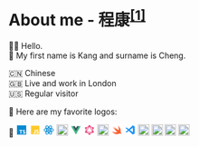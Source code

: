 <h1>About me - 程康<sup><a href="https://translate.google.com/#view=home&op=translate&sl=zh-CN&tl=en&text=%E7%A8%8B%E5%BA%B7" alt="How to pronounce 程康">[1]</a></sup></h1>

👋🏻 Hello. <br/>💬 My first name is Kang and surname is Cheng.

🇨🇳 Chinese <br/>🇬🇧 Live and work in London <br/>🇺🇸 Regular visitor


💬 Here are my favorite logos:
  
<p>
  💙 
  <img src="https://raw.githubusercontent.com/PKief/vscode-material-icon-theme/master/icons/typescript.svg" width="20" height="20" />
  <img src="https://raw.githubusercontent.com/PKief/vscode-material-icon-theme/master/icons/javascript.svg" width="20" height="20" />
  <img src="https://raw.githubusercontent.com/PKief/vscode-material-icon-theme/master/icons/react_ts.svg" width="20" height="20" />
  <img src="https://redux.js.org/img/redux.svg" width="20" height="20" />
  <img src="https://raw.githubusercontent.com/PKief/vscode-material-icon-theme/master/icons/vue.svg" width="20" height="20" />
  <img src="https://raw.githubusercontent.com/PKief/vscode-material-icon-theme/master/icons/graphql.svg" width="20" height="20" />
  <img src="https://firebase.google.com/downloads/brand-guidelines/SVG/logo-logomark.svg" width="20" height="20" />
  <img src="https://raw.githubusercontent.com/PKief/vscode-material-icon-theme/master/icons/swift.svg" width="20" height="20" />
  <img src="https://raw.githubusercontent.com/PKief/vscode-material-icon-theme/master/icons/vscode.svg" width="20" height="20" />
  <img src="https://gw.alipayobjects.com/zos/rmsportal/KDpgvguMpGfqaHPjicRK.svg" width="20" height="20" />
  <img src="https://material-ui.com/static/logo_raw.svg" width="20" height="20" />
  <img src="https://cdn.sstatic.net/Sites/stackoverflow/company/Img/logos/so/so-icon.svg?v=f13ebeedfa9e" width="20" height="20" />
  <img src="https://image.flaticon.com/icons/svg/2111/2111432.svg" width="20" height="20" />
</p>

